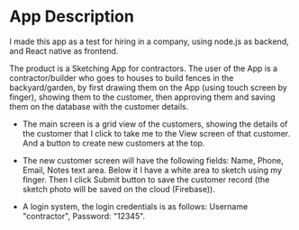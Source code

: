 # App Description
I made this app as a test for hiring in a company, using node.js as backend, and React native as frontend.

The product is a Sketching App for contractors. The user of the App is a contractor/builder who goes to houses to build fences in the backyard/garden, by first drawing them on the App (using touch screen by finger), showing them to the customer, then approving them and saving them on the database with the customer details.

- The main screen is a grid view of the customers, showing the details of the customer that I click to take me to the View screen of that customer. And a button to create new customers at the top.

- The new customer screen will have the following fields: Name, Phone, Email, Notes text area. Below it I have a white area to sketch using my finger. Then I click Submit button to save the customer record (the sketch photo will be saved on the cloud (Firebase)).

- A login system, the login credentials is as follows: Username "contractor", Password: "12345".